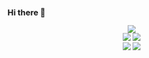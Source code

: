 ### Hi there 👋

<p align="center">
  <a href="https://skillicons.dev">
    <img src="https://skillicons.dev/icons?i=git,md,js,html,css,python,raspberrypi,godot" />
  </a>
  
  <br>
  
  <a>
    <img src="https://img.shields.io/badge/Windows%2011-%230079d5.svg?style=for-the-badge&logo=Windows%2011&logoColor=white">
    <img src="https://img.shields.io/badge/Visual%20Studio%20Code-0078d7.svg?style=for-the-badge&logo=visual-studio-code&logoColor">
  </a>

  <br>
  
  <a>
    <img src="https://img.shields.io/badge/steam-%23000000.svg?style=for-the-badge&logo=steam&logoColor=white">
    <a href=""><img src="https://img.shields.io/badge/Discord-%235865F2.svg?style=for-the-badge&logo=discord&logoColor=white"></a>
  </a>
</p>
